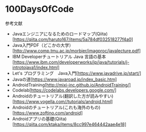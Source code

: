 # 100DaysOfCode
参考文献 
- Javaエンジニアになるためのロードマップ(Qiita)[https://qiita.com/haruto167/items/5a784df032518277f4a0]
- Java入門PDF（どこかの大学）[http://www.comp.tmu.ac.jp/morbier/imagproc/javalecture.pdf]
- IBM Developerチュートリアル Java 言語の基本[https://www.ibm.com/developerworks/jp/java/tutorials/j-introtojava1/index.html]
- Let's プログラミング　Java入門[https://www.javadrive.jp/start/]
- Javaの道[https://www.javaroad.jp/index_basic.htm]
- AndroidTraining[http://mixi-inc.github.io/AndroidTraining/]
- Codelab[https://codelabs.developers.google.com/]
- Androidのチュートリアル(翻訳した方が読みやすい)[https://www.vogella.com//tutorials/android.html]
- Androidのチュートリアル(これも海外のもの)[https://www.zoftino.com/android]
- Androidアプリの基礎(Qiita)[https://qiita.com/ktaka/items/8cc997e464442aae4e18]
